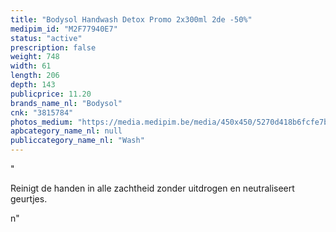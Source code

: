 ```yaml
---
title: "Bodysol Handwash Detox Promo 2x300ml 2de -50%"
medipim_id: "M2F77940E7"
status: "active"
prescription: false
weight: 748
width: 61
length: 206
depth: 143
publicprice: 11.20
brands_name_nl: "Bodysol"
cnk: "3815784"
photos_medium: "https://media.medipim.be/media/450x450/5270d418b6fcfe7bf14e34ca47279a13.jpg"
apbcategory_name_nl: null
publiccategory_name_nl: "Wash"
---
```

"<p><span>Reinigt de handen in alle zachtheid zonder uitdrogen en neutraliseert geurtjes.</span></p>n"
